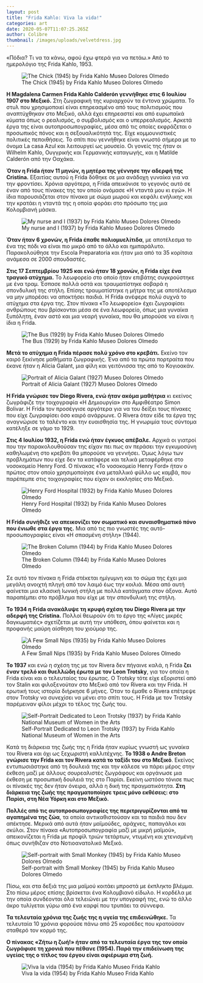 ```yaml
---
layout: post
title: "Frida Kahlo: Viva la vida!"
categories: art
date: 2020-05-07T11:07:25.265Z
author: Colibre
thumbnail: /images/uploads/velvetdress.jpg
---
```

«Πόδια? Τι να τα κάνω, αφού έχω φτερά για να πετάω.» Από το ημερολόγιο της Frida Kahlo, 1953.

<figure class="figure">
  <img src="/images/uploads/1the-chick-frida-kahlo.jpg" class="figure-img img-fluid rounded" alt="The Chick (1945) by Frida Kahlo Museo Dolores Olmedo">
  <figcaption class="figure-caption text-right">The Chick (1945) by Frida Kahlo Museo Dolores Olmedo</figcaption>
</figure>

**H Magdalena Carmen Frida Kahlo Calderón γεννήθηκε στις 6 Ιουλίου 1907 στο Μεξικό.** Στη ζωγραφική της κυριαρχούν τα έντονα χρώματα. Το στυλ που χρησιμοποιεί είναι επηρεασμένο από τους πολιτισμούς που αναπτύχθηκαν στο Μεξικό, αλλά έχει επηρεαστεί και από ευρωπαϊκά κύματα όπως ο ρεαλισμός, ο συμβολισμός και ο υπερρεαλισμός. Αρκετά έργα της είναι αυτοπροσωπογραφίες, μέσα από τις οποίες εκφράζεται ο προσωπικός πόνος και η σεξουαλικότητά της. Είχε κομμουνιστικές πολιτικές πεποιθήσεις.  Το σπίτι που γεννήθηκε είναι γνωστό σήμερα με το όνομα La casa Azul και λειτουργεί ως μουσείο. Οι γονείς της ήταν οι Wilhelm Kahlo, Ουγγρικής και Γερμανικής καταγωγής, και η Matilde Calderón από την Οαχάκα.

**Όταν η Frida ήταν 11 μηνών, η μητέρα της γέννησε την αδερφή της Cristina.** Εξαιτίας αυτού η Frida δόθηκε σε μια ανάδοχη γυναίκα για να την φροντίσει. Χρόνια αργότερα, η Frida απεικόνισε το γεγονός αυτό σε έναν από τους πίνακες της τον οποίο ονόμασε «Η νταντά μου κι εγώ». Η ίδια παρουσιάζεται στον πίνακα με σώμα μωρού και κεφάλι ενήλικης και την κρατάει η νταντά της η οποία φοράει στο πρόσωπο της μια Κολομβιανή μάσκα.

<figure class="figure">
  <img src="/images/uploads/mynurseandi.png" class="figure-img img-fluid rounded" alt="My nurse and I (1937) by Frida Kahlo Museo Dolores Olmedo">
  <figcaption class="figure-caption text-right">My nurse and I (1937) by Frida Kahlo Museo Dolores Olmedo</figcaption>
</figure>

**Όταν ήταν 6 χρονών, η Frida έπαθε πολιομυελίτιδα**, με αποτέλεσμα το ένα της πόδι να είναι πιο μικρό από το άλλο και ημιπαράλυτο. Παρακολούθησε την Escola Preparatoria και ήταν μια από τα 35 κορίτσια ανάμεσα σε 2000 σπουδαστές.

**Στις 17 Σεπτεμβρίου 1925 και ενώ ήταν 18 χρονών, η Frida είχε ένα τραγικό ατύχημα.** Το λεωφορείο στο οποίο ήταν επιβάτης συγκρούστηκε με ένα τραμ. Έσπασε πολλά οστά και τραυματίστηκε σοβαρά η σπονδυλική της στήλη. Επίσης τραυματίστηκε η μήτρα της με αποτέλεσμα να μην μπορέσει να αποκτήσει παιδιά. Η Frida ανέφερε πολύ συχνά το ατύχημα στα έργα της. Στον πίνακα «Το λεωφορείο» έχει ζωγραφίσει ανθρώπους που βρίσκονται μέσα σε ένα λεωφορείο, όπως μια γυναίκα ξυπόλητη, έναν αστό και μια νεαρή γυναίκα, που θα μπορούσε να είναι η ίδια η Frida.

<figure class="figure">
  <img src="/images/uploads/thebus.jpg" class="figure-img img-fluid rounded" alt="The Bus (1929) by Frida Kahlo Museo Dolores Olmedo">
  <figcaption class="figure-caption text-right">The Bus (1929) by Frida Kahlo Museo Dolores Olmedo</figcaption>
</figure>

**Μετά το ατύχημα η Frida πέρασε πολύ χρόνο στο κρεβάτι.** Εκείνο τον καιρό ξεκίνησε μαθήματα ζωγραφικής. Ένα από τα πρώτα πορτραίτα που έκανε ήταν η Alicia Galant, μια φίλη και γειτόνισσα της από το Κογιοακάν.

<figure class="figure">
  <img src="/images/uploads/aliciagalant.jpg" class="figure-img img-fluid rounded" alt="Portrait of Alicia Galant (1927) Museo Dolores Olmedo">
  <figcaption class="figure-caption text-right">Portrait of Alicia Galant (1927) Museo Dolores Olmedo</figcaption>
</figure>

**Η Frida γνώρισε τον Diego Rivera, ενώ ήταν ακόμα μαθήτρια** κι εκείνος ζωγράφιζε την τοιχογραφία «Η Δημιουργία» στο Αμφιθέατρο Simon Bolivar. H Frida τον προσέγγισε αργότερα για να του δείξει τους πίνακες που είχε ζωγραφίσει όσο καιρό ανάρρωνε. Ο Rivera όταν είδε τα έργα της αναγνώρισε το ταλέντο και την ευαισθησία της. Η γνωριμία τους σύντομα κατέληξε σε γάμο το 1929.

**Στις 4 Ιουλίου 1932, η Frida ενώ ήταν έγκυος απέβαλε.** Αρχικά οι γιατροί που την παρακολουθούσαν της είχαν πει πως αν περάσει την εγκυμοσύνη καθηλωμένη στο κρεβάτι θα μπορούσε να γεννήσει. Όμως λόγω των προβλημάτων που είχε δεν τα κατάφερε και τελικά μεταφέρθηκε στο νοσοκομείο Henry Ford. Ο πίνακας «Το νοσοκομείο Henry Ford» ήταν ο πρώτος στον οποίο χρησιμοποίησε ένα μεταλλικό φύλλο ως καμβά, που παρέπεμπε στις τοιχογραφίες που είχαν οι εκκλησίες στο Μεξικό.

<figure class="figure">
  <img src="/images/uploads/henryfordhospital.jpg" class="figure-img img-fluid rounded" alt="Henry Ford Hospital (1932) by Frida Kahlo Museo Dolores Olmedo">
  <figcaption class="figure-caption text-right">Henry Ford Hospital (1932) by Frida Kahlo Museo Dolores Olmedo</figcaption>
</figure>

**Η Frida συνήθιζε να απεικονίζει τον σωματικό και συναισθηματικό πόνο που ένιωθε στα έργα της.** Μια από τις πιο γνωστές της αυτό-προσωπογραφίες είναι «Η σπασμένη στήλη» (1944).

<figure class="figure">
  <img src="/images/uploads/brokencolumn.jpg" class="figure-img img-fluid rounded" alt="The Broken Column (1944) by Frida Kahlo Museo Dolores Olmedo">
  <figcaption class="figure-caption text-right">The Broken Column (1944) by Frida Kahlo Museo Dolores Olmedo</figcaption>
</figure>

Σε αυτό τον πίνακα η Frida στέκεται ημίγυμνη και το σώμα της έχει μια μεγάλη ανοιχτή πληγή από τον λαιμό έως την κοιλιά. Μέσα από αυτή φαίνεται μια κλασική Ιωνική στήλη με πολλά κατάγματα στον άξονα. Αυτό παραπέμπει στο πρόβλημα που είχε με την σπονδυλική  της στήλη.

**Το 1934 η Frida ανακάλυψε τη κρυφή σχέση του Diego Rivera με την αδερφή της Cristina.** Πολλοί θεωρούν ότι το έργο της «Λίγες μικρές δαγκωματιές» σχετίζεται με αυτή την υπόθεση, όπου φαίνεται και η προφανής μαύρη αίσθηση του χιούμορ της.

<figure class="figure">
  <img src="/images/uploads/a-few-small-nips.jpg" class="figure-img img-fluid rounded" alt="A Few Small Nips (1935) by Frida Kahlo Museo Dolores Olmedo">
  <figcaption class="figure-caption text-right">A Few Small Nips (1935) by Frida Kahlo Museo Dolores Olmedo</figcaption>
</figure>

**Το 1937** και ενώ η σχέση της με τον Rivera δεν πήγαινε καλά, η Frida **ζει έναν τρελό και θυελλώδη έρωτα με τον Leon Trotsky**, για τον οποία η Frida είναι και ο τελευταίος του έρωτας. Ο Trotsky τότε είχε εξοριστεί από τον Stalin και φιλοξενούταν στο Μεξικό από τον Rivera και την Frida. Η ερωτική τους ιστορία διήρκησε 6 μήνες. Όταν το έμαθε ο Rivera επέτρεψε στον Trotsky να συνεχίσει να μένει στο σπίτι τους. Η Frida με τον Trotsky παρέμειναν φίλοι μέχρι το τέλος της ζωής του.  

<figure class="figure">
  <img src="/images/uploads/dedicatedtotrotsky.jpg" class="figure-img img-fluid rounded" alt="Self-Portrait Dedicated to Leon Trotsky (1937) by Frida Kahlo National Museum of Women in the Arts">
  <figcaption class="figure-caption text-right">Self-Portrait Dedicated to Leon Trotsky (1937) by Frida Kahlo National Museum of Women in the Arts</figcaption>
</figure>

Κατά τη διάρκεια της ζωής της η Frida ήταν κυρίως γνωστή ως γυναίκα του Rivera και όχι ως ξεχωριστή καλλιτέχνης. **Το 1938 ο Andre Breton γνώρισε την Frida και τον Rivera κατά το ταξίδι του στο Μεξικό**. Εκείνος εντυπωσιάστηκε από τη δουλειά της και την κάλεσε να πάρει μέρος στην έκθεση μαζί με άλλους σουρεαλιστές ζωγράφους και οργάνωσε μια έκθεση με προσωπική δουλειά της στο Παρίσι. Εκείνη ωστόσο τόνισε πως οι πίνακές της δεν ήταν όνειρα, αλλά η δική της πραγματικότητα. **Στη διάρκεια της ζωής της πραγματοποίησε τρεις μόνο εκθέσεις: στο Παρίσι, στη Νέα Υόρκη και στο Μεξικό.**

**Πολλές από τις αυτοπροσωπογραφίες της περιτριγυρίζονται από τα αγαπημένα της ζώα**, τα οποία αντικαθιστούσαν και τα παιδιά που δεν απέκτησε. Μερικά από αυτά ήταν μαϊμούδες, αράχνες, παπαγάλοι και σκύλοι. Στον πίνακα «Αυτοπροσωπογραφία μαζί με μικρή μαϊμού», απεικονίζεται η Frida με προφίλ τριών τετάρτων, ντυμένη και χτενισμένη όπως συνήθιζαν στο Νοτιοανατολικό Μεξικό.

<figure class="figure">
  <img src="/images/uploads/self-portrait-with-small-monkey.jpg" class="figure-img img-fluid rounded" alt="Self-portrait with Small Monkey (1945) by Frida Kahlo Museo Dolores Olmedo">
  <figcaption class="figure-caption text-right">Self-portrait with Small Monkey (1945) by Frida Kahlo Museo Dolores Olmedo</figcaption>
</figure>

Πίσω, και στα δεξιά της μια μαϊμού κοιτάει μπροστά με έκπληκτο βλέμμα. Στο πίσω μέρος επίσης βρίσκεται ένα Κολομβιανό είδωλο. Η κορδέλα με την οποία συνδέονται όλα τελειώνει με την υπογραφή της, ενώ το άλλο άκρο τυλίγεται γύρω από ένα καρφί που τρυπάει τα σύννεφα.

**Τα τελευταία χρόνια της ζωής της η υγεία της επιδεινώθηκε.** Τα τελευταία 10 χρόνια φορούσε πάνω από 25 κορσέδες που κρατούσαν σταθερό τον κορμό της. 

**Ο πίνακας «Ζήτω η ζωή!» ήταν από τα τελευταία έργα της τον οποίο ζωγράφισε τη χρονιά που πέθανε (1954). Παρά την επιδείνωση της υγείας της ο τίτλος του έργου είναι αφιέρωμα στη ζωή.**

<figure class="figure">
  <img src="/images/uploads/vivalavida.jpg" class="figure-img img-fluid rounded" alt="Viva la vida (1954) by Frida Kahlo Museo Frida Kahlo">
  <figcaption class="figure-caption text-right">Viva la vida (1954) by Frida Kahlo Museo Frida Kahlo</figcaption>
</figure>